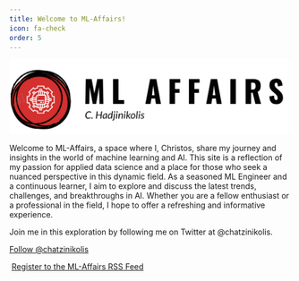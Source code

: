```yaml
---
title: Welcome to ML-Affairs!
icon: fa-check
order: 5
---
```

<a href="#" class="image featured"><img src="assets/images/ML-Affairs-Logo.png" alt="" /></a>

Welcome to ML-Affairs, a space where I, Christos, share my journey and insights in the world of machine learning and AI. This site is a reflection of my passion for applied data science and a place for those who seek a nuanced perspective in this dynamic field. As a seasoned ML Engineer and a continuous learner, I aim to explore and discuss the latest trends, challenges, and breakthroughs in AI. Whether you are a fellow enthusiast or a professional in the field, I hope to offer a refreshing and informative experience. 

Join me in this exploration by following me on Twitter at @chatzinikolis.
  <p><a href="https://twitter.com/chatzinikolis?ref_src=twsrc%5Etfw" class="twitter-follow-button" data-size="large" data-show-count="false">Follow @chatzinikolis</a><script async src="https://platform.twitter.com/widgets.js" charset="utf-8"></script></p>
  <p><a href="http://feeds.feedburner.com/MlAffairs" rel="alternate" type="application/rss+xml"><img src="//feedburner.google.com/fb/images/pub/feed-icon32x32.png" alt="" style="vertical-align:middle;border:0"/></a>&nbsp;<a href="http://feeds.feedburner.com/MlAffairs" rel="alternate" type="application/rss+xml">Register to the ML-Affairs RSS Feed</a></p>